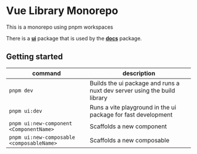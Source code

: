 # Vue Library Monorepo

This is a monorepo using pnpm workspaces

There is a [**ui**](./packages/ui/) package that is used by the [**docs**](./packages/docs/) package.

## Getting started

| command                                   | description                                                              |
| ----------------------------------------- | ------------------------------------------------------------------------ |
| `pnpm dev`                                | Builds the ui package and runs a nuxt dev server using the build library |
| `pnpm ui:dev`                             | Runs a vite playground in the ui package for fast development            |
| `pnpm ui:new-component <ComponentName>`   | Scaffolds a new component                                                |
| `pnpm ui:new-composable <composableName>` | Scaffolds a new composable                                               |
